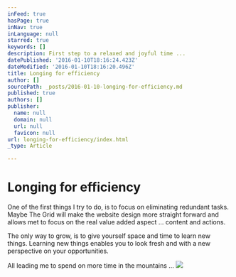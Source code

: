 ```yaml
---
inFeed: true
hasPage: true
inNav: true
inLanguage: null
starred: true
keywords: []
description: First step to a relaxed and joyful time ...
datePublished: '2016-01-10T18:16:24.423Z'
dateModified: '2016-01-10T18:16:20.496Z'
title: Longing for efficiency
author: []
sourcePath: _posts/2016-01-10-longing-for-efficiency.md
published: true
authors: []
publisher:
  name: null
  domain: null
  url: null
  favicon: null
url: longing-for-efficiency/index.html
_type: Article

---
```

# Longing for efficiency

One of the first things I try to do, is to focus on eliminating redundant tasks. Maybe The Grid will make the website design more straight forward and allows met to focus on the real value added aspect ... content and actions.

The only way to grow, is to give yourself space and time to learn new things. Learning new things enables you to look fresh and with a new perspective on your opportunities.

All leading me to spend on more time in the mountains ...
![](https://the-grid-user-content.s3-us-west-2.amazonaws.com/ea693d6e-4af6-4c8a-bad2-824cec73fc86.jpg)